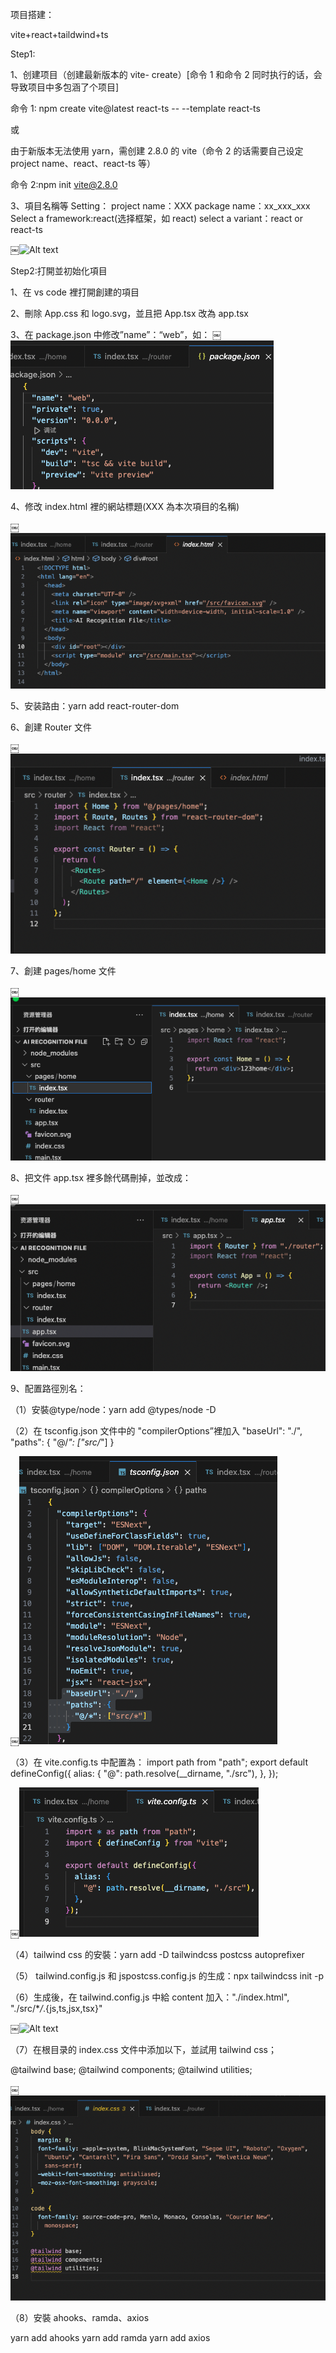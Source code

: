 项目搭建：

vite+react+taildwind+ts

Step1:

1、创建项目（创建最新版本的 vite- create）[命令 1 和命令 2 同时执行的话，会导致项目中多包涵了个项目]

命令 1: npm create vite@latest react-ts -- --template react-ts

或

由于新版本无法使用 yarn，需创建 2.8.0 的 vite（命令 2 的话需要自己设定 project name、react、react-ts 等）

命令 2:npm init vite@2.8.0

3、項目名稱等 Setting：
project name：XXX
package name：xx_xxx_xxx
Select a framework:react(选择框架，如 react)
select a variant：react or react-ts

￼![Alt text](<© (base) xiaoxiaomancNac-Studio-6 ~ npm init vitea2.8.0.jpg>)

Step2:打開並初始化項目

1、在 vs code 裡打開創建的項目

2、刪除 App.css 和 logo.svg，並且把 App.tsx 改為 app.tsx

3、在 package.json 中修改”name”：“web”，如：
￼
![Alt text](Jex.tsx.home.png)

4、修改 index.html 裡的網站標題<title>XXX</title>(XXX 為本次項目的名稱)

￼![Alt text](<&1OOCTYPE htal.png>)

5、安装路由：yarn add react-router-dom

6、創建 Router 文件

￼![Alt text](<TS index tsx frouter.png>)

7、創建 pages/home 文件

￼![Alt text](<TS index tgx Jhome X Ts index.tsx. Irouter.png>)

8、把文件 app.tsx 裡多餘代碼刪掉，並改成：

￼![Alt text](<TS index.tsx home.png>)

9、配置路徑別名：

（1）安裝@type/node：yarn add @types/node -D

（2）在 tsconfig.json 文件中的 "compilerOptions”裡加入
"baseUrl": "./",
"paths": {
"@/_": ["src/_"]
}

￼![Alt text](<index.tsx Ihome.png>)

（3）在 vite.config.ts 中配置為：
import path from "path";
export default defineConfig({
alias: {
"@": path.resolve(\_\_dirname, "./src"),
},
});

￼![Alt text](<TS index.tsx .home.png>)

（4）tailwind css 的安裝：yarn add -D tailwindcss postcss autoprefixer

（5） tailwind.config.js 和 jspostcss.config.js 的生成：npx tailwindcss init -p

（6）生成後，在 tailwind.config.js 中給 content 加入："./index.html", "./src/\*_/_.{js,ts,jsx,tsx}"

￼![Alt text](<JS tailwind.config.s 〉..png>)

（7）在根目录的 index.css 文件中添加以下，並試用 tailwind css；

@tailwind base;
@tailwind components;
@tailwind utilities;

￼![Alt text](<index.css 3 X Ts index.tsx rouker.png>)

（8）安裝 ahooks、ramda、axios

yarn add ahooks
yarn add ramda
yarn add axios
